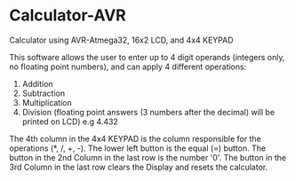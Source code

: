 # Calculator-AVR
Calculator using AVR-Atmega32, 16x2 LCD, and 4x4 KEYPAD

This software allows the user to enter up to 4 digit operands (integers only, no floating point numbers), and can apply 4 different operations:

1. Addition
2. Subtraction
3. Multiplication
4. Division (floating point answers (3 numbers after the decimal) will be printed on LCD) e.g 4.432


The 4th column in the 4x4 KEYPAD is the column responsible for the operations (*, /, +, -).
The lower left button is the equal (=) button.
The button in the 2nd Column in the last row is the number '0'.
The button in the 3rd Column in the last row clears the Display and resets the calculator.



